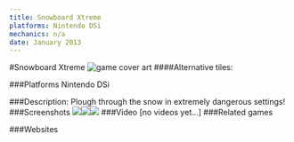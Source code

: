 ```yaml
---
title: Snowboard Xtreme
platforms: Nintendo DSi
mechanics: n/a
date: January 2013
---
```

#Snowboard Xtreme
![game cover art](//images.igdb.com/igdb/image/upload/t_cover_big/qbtljxxf4rrwt6gkm2pj.jpg "Logo Title Text 1")
####Alternative tiles:

###Platforms
Nintendo DSi

###Description:
Plough through the snow in extremely dangerous settings!
###Screenshots
<a target="_blank" href="//images.igdb.com/igdb/image/upload/t_cover_big/urpmhit4sf2jxgxqgusw.jpg"><img src="//images.igdb.com/igdb/image/upload/t_thumb/urpmhit4sf2jxgxqgusw.jpg"/></a><a target="_blank" href="//images.igdb.com/igdb/image/upload/t_cover_big/fqtyf2hl56v6l7nm3t9j.jpg"><img src="//images.igdb.com/igdb/image/upload/t_thumb/fqtyf2hl56v6l7nm3t9j.jpg"/></a><a target="_blank" href="//images.igdb.com/igdb/image/upload/t_cover_big/okiuygej9wtem7npaiir.jpg"><img src="//images.igdb.com/igdb/image/upload/t_thumb/okiuygej9wtem7npaiir.jpg"/></a>
###Video
[no videos yet...]
###Related games

###Websites

